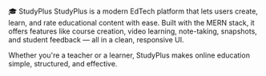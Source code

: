 🎓 StudyPlus
StudyPlus is a modern EdTech platform that lets users create, learn, and rate educational content with ease. Built with the MERN stack, it offers features like course creation, video learning, note-taking, snapshots, and student feedback — all in a clean, responsive UI.

Whether you're a teacher or a learner, StudyPlus makes online education simple, structured, and effective.
